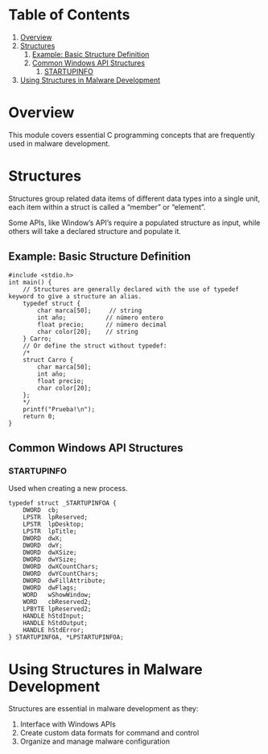 
# Table of Contents

1.  [Overview](#org31b9532)
2.  [Structures](#org4c2a335)
    1.  [Example: Basic Structure Definition](#org7d1be26)
    2.  [Common Windows API Structures](#org45083df)
        1.  [STARTUPINFO](#orgd2409f4)
3.  [Using Structures in Malware Development](#org31f48cc)



<a id="org31b9532"></a>

# Overview

This module covers essential C programming concepts that are frequently used in malware development.


<a id="org4c2a335"></a>

# Structures

Structures group related data items of different data types into a single unit, each item within a struct is called a &ldquo;member&rdquo; or &ldquo;element&rdquo;.

Some APIs, like Window&rsquo;s API&rsquo;s require a populated structure as input, while others will take a declared structure and populate it.


<a id="org7d1be26"></a>

## Example: Basic Structure Definition

    #include <stdio.h>
    int main() {
        // Structures are generally declared with the use of typedef keyword to give a structure an alias.
        typedef struct {
            char marca[50];     // string
            int año;           // número entero
            float precio;      // número decimal
            char color[20];    // string
        } Carro;
        // Or define the struct without typedef:
        /*
        struct Carro {
            char marca[50];
            int año;
            float precio;
            char color[20];
        };
        */
        printf("Prueba!\n");
        return 0;
    }


<a id="org45083df"></a>

## Common Windows API Structures


<a id="orgd2409f4"></a>

### STARTUPINFO

Used when creating a new process.

    typedef struct _STARTUPINFOA {
        DWORD  cb;
        LPSTR  lpReserved;
        LPSTR  lpDesktop;
        LPSTR  lpTitle;
        DWORD  dwX;
        DWORD  dwY;
        DWORD  dwXSize;
        DWORD  dwYSize;
        DWORD  dwXCountChars;
        DWORD  dwYCountChars;
        DWORD  dwFillAttribute;
        DWORD  dwFlags;
        WORD   wShowWindow;
        WORD   cbReserved2;
        LPBYTE lpReserved2;
        HANDLE hStdInput;
        HANDLE hStdOutput;
        HANDLE hStdError;
    } STARTUPINFOA, *LPSTARTUPINFOA;


<a id="org31f48cc"></a>

# Using Structures in Malware Development

Structures are essential in malware development as they:

1.  Interface with Windows APIs
2.  Create custom data formats for command and control
3.  Organize and manage malware configuration

